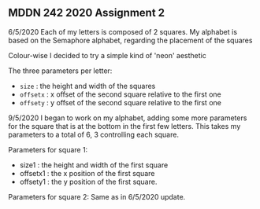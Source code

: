 ## MDDN 242 2020 Assignment 2



6/5/2020
Each of my letters is composed of 2 squares. My alphabet is based on the Semaphore alphabet, regarding the placement of the squares

Colour-wise I decided to try a simple kind of 'neon' aesthetic

The three parameters per letter:
  * `size` : the height and width of the squares
  * `offsetx` : x offset of the second square relative to the first one
  * `offsety` : y offset of the second square relative to the first one

  9/5/2020
  I began to work on my alphabet, adding some more parameters for the square that is at the bottom in the first few letters. This takes my parameters to a total of 6, 3 controlling each square.

  Parameters for square 1:
  * size1 : the height and width of the first square
  * offsetx1 : the x position of the first square
  * offsety1 : the y position of the first square.

  Parameters for square 2:
  Same as in 6/5/2020 update.

